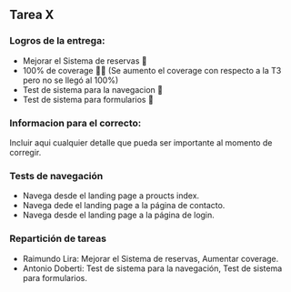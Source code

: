## Tarea X

### Logros de la entrega:
* Mejorar el Sistema de reservas :ticket:
* 100% de coverage :ticket::x: (Se aumento el coverage con respecto a la T3 pero no se llegó al 100%)
* Test de sistema para la navegacion :ticket:
* Test de sistema para formularios :ticket:

### Informacion para el correcto:
Incluir aqui cualquier detalle que pueda ser importante al momento de corregir.

### Tests de navegación
 * Navega desde el landing page a proucts index.
 * Navega dede el landing page a la página de contacto.
 * Navega desde el landing page a la página de login.

 ### Repartición de tareas
 * Raimundo Lira:  Mejorar el Sistema de reservas, Aumentar coverage.
 * Antonio Doberti: Test de sistema para la navegación, Test de sistema para formularios.